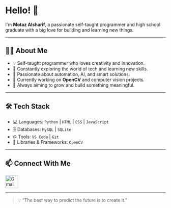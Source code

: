 # Hello! 👋

I'm **Motaz Alsharif**, a passionate self-taught programmer and high school graduate with a big love for building and learning new things.

---

## 👨‍💻 About Me
- 💡 Self-taught programmer who loves creativity and innovation.
- 🚀 Constantly exploring the world of tech and learning new skills.
- 🧠 Passionate about automation, AI, and smart solutions.
- 🤖 Currently working on **OpenCV** and computer vision projects.
- 🌟 Always aiming to grow and build something meaningful.

---

## 🛠️ Tech Stack
- 💻 Languages: `Python` | `HTML` | `CSS` | `JavaScript`
- 🗄️ Databases: `MySQL` | `SQLite`
- ⚙️ Tools: `VS Code` | `Git`
- 📸 Libraries & Frameworks: `OpenCV`

---
## 📫 Connect With Me

<p align="left">
  <a href="mailto:mzatif0618@gmail.com" target="_blank">
    <img src="https://img.icons8.com/color/48/000000/gmail-new.png" width="40" height="40" alt="Gmail"/>
  </a>
</p>

---

> 💡 “The best way to predict the future is to create it.” 
